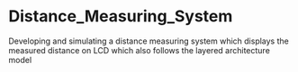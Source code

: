 # Distance_Measuring_System
Developing and simulating a distance measuring system which displays the measured distance on LCD which also follows the layered architecture model

